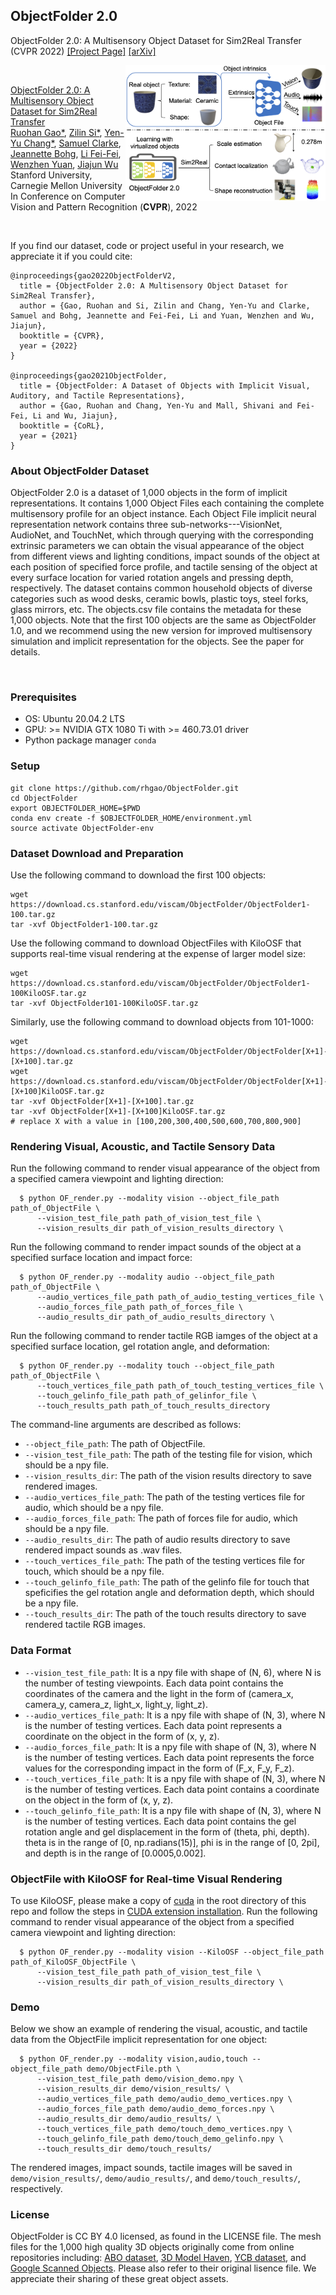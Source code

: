 ## ObjectFolder 2.0
ObjectFolder 2.0: A Multisensory Object Dataset for Sim2Real Transfer (CVPR 2022)
[[Project Page]](https://ai.stanford.edu/~rhgao/objectfolder2.0/)    [[arXiv]](https://arxiv.org/abs/2204.02389) 

<img src='ObjectFolder2.0_teaser.png' align="right" width=320>

<br/>

[ObjectFolder 2.0: A Multisensory Object Dataset for Sim2Real Transfer](https://ai.stanford.edu/~rhgao/objectfolder2.0/)  
 [Ruohan Gao*](https://www.ai.stanford.edu/~rhgao/),  [Zilin Si*](https://si-lynnn.github.io/), [Yen-Yu Chang*](https://yuyuchang.github.io/),  [Samuel Clarke](https://samuelpclarke.com/), [Jeannette Bohg](https://web.stanford.edu/~bohg/), [Li Fei-Fei](https://profiles.stanford.edu/fei-fei-li), [Wenzhen Yuan](http://robotouch.ri.cmu.edu/yuanwz/), [Jiajun Wu](https://jiajunwu.com/)<br/>
 Stanford University, Carnegie Mellon University<br/>
 In Conference on Computer Vision and Pattern Recognition (**CVPR**), 2022  
 
<br/>

If you find our dataset, code or project useful in your research, we appreciate it if you could cite:

    @inproceedings{gao2022ObjectFolderV2,
      title = {ObjectFolder 2.0: A Multisensory Object Dataset for Sim2Real Transfer},
      author = {Gao, Ruohan and Si, Zilin and Chang, Yen-Yu and Clarke, Samuel and Bohg, Jeannette and Fei-Fei, Li and Yuan, Wenzhen and Wu, Jiajun},
      booktitle = {CVPR},
      year = {2022}
    }

    @inproceedings{gao2021ObjectFolder,
      title = {ObjectFolder: A Dataset of Objects with Implicit Visual, Auditory, and Tactile Representations},
      author = {Gao, Ruohan and Chang, Yen-Yu and Mall, Shivani and Fei-Fei, Li and Wu, Jiajun},
      booktitle = {CoRL},
      year = {2021}
    }
    
### About ObjectFolder Dataset

ObjectFolder 2.0 is a dataset of 1,000 objects in the form of implicit representations. It contains 1,000 Object Files each containing the complete multisensory profile for an object instance. Each Object File implicit neural representation network contains three sub-networks---VisionNet, AudioNet, and TouchNet, which through querying with the corresponding extrinsic parameters we can obtain the visual appearance of the object from different views and lighting conditions, impact sounds of the object at each position of specified force profile, and tactile sensing of the object at every surface location for varied rotation angels and pressing depth, respectively. The dataset contains common household objects of diverse categories such as wood desks, ceramic bowls, plastic toys, steel forks, glass mirrors, etc. The objects.csv file contains the metadata for these 1,000 objects. Note that the first 100 objects are the same as ObjectFolder 1.0, and we recommend using the new version for improved multisensory simulation and implicit representation for the objects. See the paper for details.

<br/>

### Prerequisites
* OS: Ubuntu 20.04.2 LTS
* GPU: >= NVIDIA GTX 1080 Ti with >= 460.73.01 driver
* Python package manager `conda`

### Setup
```
git clone https://github.com/rhgao/ObjectFolder.git
cd ObjectFolder
export OBJECTFOLDER_HOME=$PWD
conda env create -f $OBJECTFOLDER_HOME/environment.yml
source activate ObjectFolder-env
```

### Dataset Download and Preparation
Use the following command to download the first 100 objects:
```
wget https://download.cs.stanford.edu/viscam/ObjectFolder/ObjectFolder1-100.tar.gz
tar -xvf ObjectFolder1-100.tar.gz
```
Use the following command to download ObjectFiles with KiloOSF that supports real-time visual rendering at the expense of larger model size:
```
wget https://download.cs.stanford.edu/viscam/ObjectFolder/ObjectFolder1-100KiloOSF.tar.gz
tar -xvf ObjectFolder101-100KiloOSF.tar.gz
```
Similarly, use the following command to download objects from 101-1000:
```
wget https://download.cs.stanford.edu/viscam/ObjectFolder/ObjectFolder[X+1]-[X+100].tar.gz
wget https://download.cs.stanford.edu/viscam/ObjectFolder/ObjectFolder[X+1]-[X+100]KiloOSF.tar.gz
tar -xvf ObjectFolder[X+1]-[X+100].tar.gz
tar -xvf ObjectFolder[X+1]-[X+100]KiloOSF.tar.gz
# replace X with a value in [100,200,300,400,500,600,700,800,900]
```

### Rendering Visual, Acoustic, and Tactile Sensory Data 
Run the following command to render visual appearance of the object from a specified camera viewpoint and lighting direction:
```
  $ python OF_render.py --modality vision --object_file_path path_of_ObjectFile \
      --vision_test_file_path path_of_vision_test_file \
      --vision_results_dir path_of_vision_results_directory \
```
Run the following command to render impact sounds of the object at a specified surface location and impact force:
```
  $ python OF_render.py --modality audio --object_file_path path_of_ObjectFile \
      --audio_vertices_file_path path_of_audio_testing_vertices_file \
      --audio_forces_file_path path_of_forces_file \
      --audio_results_dir path_of_audio_results_directory \
```
Run the following command to render tactile RGB iamges of the object at a specified surface location, gel rotation angle, and deformation:
```
  $ python OF_render.py --modality touch --object_file_path path_of_ObjectFile \
      --touch_vertices_file_path path_of_touch_testing_vertices_file \
      --touch_gelinfo_file_path path_of_gelinfor_file \
      --touch_results_path path_of_touch_results_directory
```
The command-line arguments are described as follows:
  * `--object_file_path`: The path of ObjectFile.
  * `--vision_test_file_path`: The path of the testing file for vision, which should be a npy file.
  * `--vision_results_dir`: The path of the vision results directory to save rendered images.
  * `--audio_vertices_file_path`: The path of the testing vertices file for audio, which should be a npy file.
  * `--audio_forces_file_path`: The path of forces file for audio, which should be a npy file.
  * `--audio_results_dir`: The path of audio results directory to save rendered impact sounds as .wav files.
  * `--touch_vertices_file_path`: The path of the testing vertices file for touch, which should be a npy file.
  * `--touch_gelinfo_file_path`: The path of the gelinfo file for touch that speficifies the gel rotation angle and deformation depth, which should be a npy file.
  * `--touch_results_dir`: The path of the touch results directory to save rendered tactile RGB images.

### Data Format
  * `--vision_test_file_path`: It is a npy file with shape of (N, 6), where N is the number of testing viewpoints. Each data point contains the coordinates of the camera and the light in the form of (camera_x, camera_y, camera_z, light_x, light_y, light_z).
  * `--audio_vertices_file_path`: It is a npy file with shape of (N, 3), where N is the number of testing vertices. Each data point represents a coordinate on the object in the form of (x, y, z).
  * `--audio_forces_file_path`: It is a npy file with shape of (N, 3), where N is the number of testing vertices. Each data point represents the force values for the corresponding impact in the form of (F_x, F_y, F_z).
  * `--touch_vertices_file_path`: It is a npy file with shape of (N, 3), where N is the number of testing vertices. Each data point contains a coordinate on the object in the form of (x, y, z).
  * `--touch_gelinfo_file_path`: It is a npy file with shape of (N, 3), where N is the number of testing vertices. Each data point contains the gel rotation angle and gel displacement in the form of (theta, phi, depth). theta is in the range of [0, np.radians(15)], phi is in the range of [0, 2pi], and depth is in the range of [0.0005,0.002].

### ObjectFile with KiloOSF for Real-time Visual Rendering
To use KiloOSF, please make a copy of [cuda](https://github.com/creiser/kilonerf/tree/master/cuda) in the root directory of this repo and follow the steps in [CUDA extension installation](https://github.com/creiser/kilonerf). Run the following command to render visual appearance of the object from a specified camera viewpoint and lighting direction:
```
  $ python OF_render.py --modality vision --KiloOSF --object_file_path path_of_KiloOSF_ObjectFile \
      --vision_test_file_path path_of_vision_test_file \
      --vision_results_dir path_of_vision_results_directory \
```

### Demo
Below we show an example of rendering the visual, acoustic, and tactile data from the ObjectFile implicit representation for one object:
```
  $ python OF_render.py --modality vision,audio,touch --object_file_path demo/ObjectFile.pth \
      --vision_test_file_path demo/vision_demo.npy \
      --vision_results_dir demo/vision_results/ \
      --audio_vertices_file_path demo/audio_demo_vertices.npy \
      --audio_forces_file_path demo/audio_demo_forces.npy \
      --audio_results_dir demo/audio_results/ \
      --touch_vertices_file_path demo/touch_demo_vertices.npy \
      --touch_gelinfo_file_path demo/touch_demo_gelinfo.npy \
      --touch_results_dir demo/touch_results/
```
The rendered images, impact sounds, tactile images will be saved in `demo/vision_results/`, `demo/audio_results/`, and `demo/touch_results/`, respectively.

### License
ObjectFolder is CC BY 4.0 licensed, as found in the LICENSE file. The mesh files for the 1,000 high quality 3D objects originally come from online repositories including: [ABO dataset](https://amazon-berkeley-objects.s3.amazonaws.com/index.html), [3D Model Haven](https://3dmodelhaven.com/), [YCB dataset](http://ycb-benchmarks.s3-website-us-east-1.amazonaws.com/), and [Google Scanned Objects](https://app.ignitionrobotics.org/GoogleResearch/fuel/collections/Google\%20Scanned\%20Objects). Please also refer to their original lisence file. We appreciate their sharing of these great object assets.
